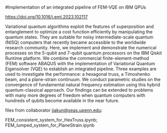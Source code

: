 #Implementation of an integrated pipeline of FEM-VQE on IBM QPUs

https://doi.org/10.1016/j.eml.2023.102117

Variational quantum algorithms exploit the features of superposition and entanglement to optimize a cost function efficiently by manipulating the quantum states. They are suitable for noisy intermediate-scale quantum (NISQ) computers that recently became accessible to the worldwide research community. Here, we implement and demonstrate the numerical processes on the 5-qubit and 7-qubit quantum processors on the IBM Qiskit Runtime platform. We combine the commercial finite-element-method (FEM) software ABAQUS with the implementation of Variational Quantum Eigensolver (VQE) to establish an integrated pipeline. Three examples are used to investigate the performance: a hexagonal truss, a Timoshenko beam, and a plane-strain continuum. We conduct parametric studies on the convergence of fundamental natural frequency estimation using this hybrid quantum-classical approach. Our findings can be extended to problems with many more degrees of freedom when quantum computers with hundreds of qubits become available in the near future.

files from collaborator jiakun@seas.upenn.edu:

FEM_consistent_system_for_HexTruss.ipynb;
FEM_lumped_system_for_PlaneStrain.ipynb
